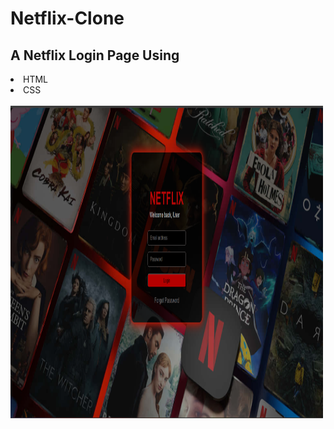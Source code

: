 # Netflix-Clone
<h2>A Netflix Login Page Using</h2>
<li>HTML</li>
<li>CSS</li>
<br>
<img src="page.png" height="500" width="500">
